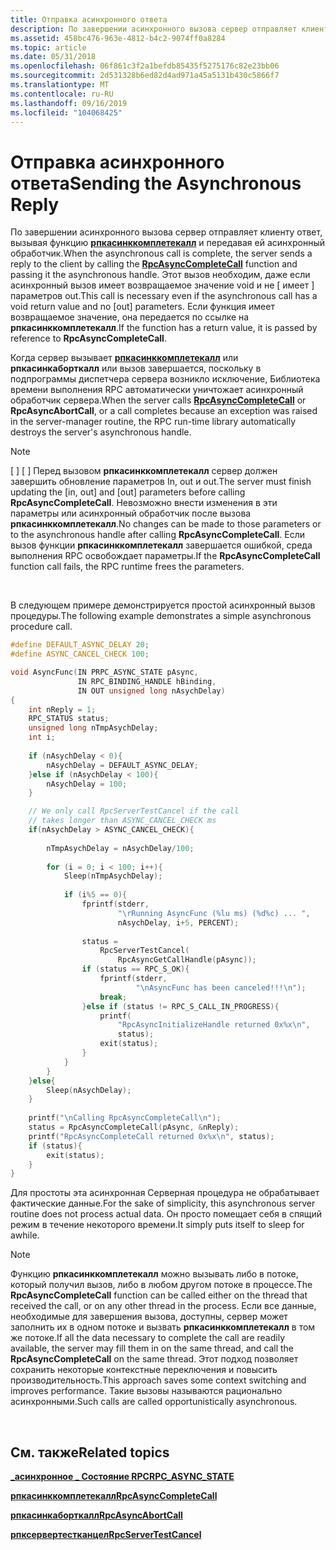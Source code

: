 ```yaml
---
title: Отправка асинхронного ответа
description: По завершении асинхронного вызова сервер отправляет клиенту ответ, вызывая функцию Рпкасинккомплетекалл и передавая ей асинхронный обработчик.
ms.assetid: 458bc476-963e-4812-b4c2-9074ff0a8284
ms.topic: article
ms.date: 05/31/2018
ms.openlocfilehash: 06f861c3f2a1befdb85435f5275176c82e23bb06
ms.sourcegitcommit: 2d531328b6ed82d4ad971a45a5131b430c5866f7
ms.translationtype: MT
ms.contentlocale: ru-RU
ms.lasthandoff: 09/16/2019
ms.locfileid: "104068425"
---
```

# <a name="sending-the-asynchronous-reply"></a><span data-ttu-id="529e1-103">Отправка асинхронного ответа</span><span class="sxs-lookup"><span data-stu-id="529e1-103">Sending the Asynchronous Reply</span></span>

<span data-ttu-id="529e1-104">По завершении асинхронного вызова сервер отправляет клиенту ответ, вызывая функцию [**рпкасинккомплетекалл**](/windows/desktop/api/Rpcasync/nf-rpcasync-rpcasynccompletecall) и передавая ей асинхронный обработчик.</span><span class="sxs-lookup"><span data-stu-id="529e1-104">When the asynchronous call is complete, the server sends a reply to the client by calling the [**RpcAsyncCompleteCall**](/windows/desktop/api/Rpcasync/nf-rpcasync-rpcasynccompletecall) function and passing it the asynchronous handle.</span></span> <span data-ttu-id="529e1-105">Этот вызов необходим, даже если асинхронный вызов имеет возвращаемое значение void и не \[ имеет \] параметров out.</span><span class="sxs-lookup"><span data-stu-id="529e1-105">This call is necessary even if the asynchronous call has a void return value and no \[out\] parameters.</span></span> <span data-ttu-id="529e1-106">Если функция имеет возвращаемое значение, она передается по ссылке на **рпкасинккомплетекалл**.</span><span class="sxs-lookup"><span data-stu-id="529e1-106">If the function has a return value, it is passed by reference to **RpcAsyncCompleteCall**.</span></span>

<span data-ttu-id="529e1-107">Когда сервер вызывает [**рпкасинккомплетекалл**](/windows/desktop/api/Rpcasync/nf-rpcasync-rpcasynccompletecall) или **рпкасинкаборткалл** или вызов завершается, поскольку в подпрограммы диспетчера сервера возникло исключение, Библиотека времени выполнения RPC автоматически уничтожает асинхронный обработчик сервера.</span><span class="sxs-lookup"><span data-stu-id="529e1-107">When the server calls [**RpcAsyncCompleteCall**](/windows/desktop/api/Rpcasync/nf-rpcasync-rpcasynccompletecall) or **RpcAsyncAbortCall**, or a call completes because an exception was raised in the server-manager routine, the RPC run-time library automatically destroys the server's asynchronous handle.</span></span>

> [!Note]  
> <span data-ttu-id="529e1-108">\[ \] \[ \] Перед вызовом **рпкасинккомплетекалл** сервер должен завершить обновление параметров In, out и out.</span><span class="sxs-lookup"><span data-stu-id="529e1-108">The server must finish updating the \[in, out\] and \[out\] parameters before calling **RpcAsyncCompleteCall**.</span></span> <span data-ttu-id="529e1-109">Невозможно внести изменения в эти параметры или асинхронный обработчик после вызова **рпкасинккомплетекалл**.</span><span class="sxs-lookup"><span data-stu-id="529e1-109">No changes can be made to those parameters or to the asynchronous handle after calling **RpcAsyncCompleteCall**.</span></span> <span data-ttu-id="529e1-110">Если вызов функции **рпкасинккомплетекалл** завершается ошибкой, среда выполнения RPC освобождает параметры.</span><span class="sxs-lookup"><span data-stu-id="529e1-110">If the **RpcAsyncCompleteCall** function call fails, the RPC runtime frees the parameters.</span></span>

 

<span data-ttu-id="529e1-111">В следующем примере демонстрируется простой асинхронный вызов процедуры.</span><span class="sxs-lookup"><span data-stu-id="529e1-111">The following example demonstrates a simple asynchronous procedure call.</span></span>


```C++
#define DEFAULT_ASYNC_DELAY 20;
#define ASYNC_CANCEL_CHECK 100;

void AsyncFunc(IN PRPC_ASYNC_STATE pAsync,
               IN RPC_BINDING_HANDLE hBinding,
               IN OUT unsigned long nAsychDelay)
{
    int nReply = 1;
    RPC_STATUS status;
    unsigned long nTmpAsychDelay;
    int i;
 
    if (nAsychDelay < 0){
        nAsychDelay = DEFAULT_ASYNC_DELAY;
    }else if (nAsychDelay < 100){
        nAsychDelay = 100;
    }

    // We only call RpcServerTestCancel if the call
    // takes longer than ASYNC_CANCEL_CHECK ms
    if(nAsychDelay > ASYNC_CANCEL_CHECK){
        
        nTmpAsychDelay = nAsychDelay/100;
 
        for (i = 0; i < 100; i++){
            Sleep(nTmpAsychDelay);
 
            if (i%5 == 0){
                fprintf(stderr, 
                        "\rRunning AsyncFunc (%lu ms) (%d%c) ... ",
                        nAsychDelay, i+5, PERCENT);
 
                status = 
                    RpcServerTestCancel(
                        RpcAsyncGetCallHandle(pAsync));
                if (status == RPC_S_OK){
                    fprintf(stderr, 
                            "\nAsyncFunc has been canceled!!!\n");
                    break;
                }else if (status != RPC_S_CALL_IN_PROGRESS){
                    printf(
                        "RpcAsyncInitializeHandle returned 0x%x\n", 
                        status);
                    exit(status); 
                }
            }
        }
    }else{
        Sleep(nAsychDelay);
    }
 
    printf("\nCalling RpcAsyncCompleteCall\n");
    status = RpcAsyncCompleteCall(pAsync, &nReply);
    printf("RpcAsyncCompleteCall returned 0x%x\n", status);
    if (status){
        exit(status);
    }
}
```



<span data-ttu-id="529e1-112">Для простоты эта асинхронная Серверная процедура не обрабатывает фактические данные.</span><span class="sxs-lookup"><span data-stu-id="529e1-112">For the sake of simplicity, this asynchronous server routine does not process actual data.</span></span> <span data-ttu-id="529e1-113">Он просто помещает себя в спящий режим в течение некоторого времени.</span><span class="sxs-lookup"><span data-stu-id="529e1-113">It simply puts itself to sleep for awhile.</span></span>

> [!Note]  
> <span data-ttu-id="529e1-114">Функцию **рпкасинккомплетекалл** можно вызывать либо в потоке, который получил вызов, либо в любом другом потоке в процессе.</span><span class="sxs-lookup"><span data-stu-id="529e1-114">The **RpcAsyncCompleteCall** function can be called either on the thread that received the call, or on any other thread in the process.</span></span> <span data-ttu-id="529e1-115">Если все данные, необходимые для завершения вызова, доступны, сервер может заполнить их в одном потоке и вызвать **рпкасинккомплетекалл** в том же потоке.</span><span class="sxs-lookup"><span data-stu-id="529e1-115">If all the data necessary to complete the call are readily available, the server may fill them in on the same thread, and call the **RpcAsyncCompleteCall** on the same thread.</span></span> <span data-ttu-id="529e1-116">Этот подход позволяет сохранить некоторые контекстные переключения и повысить производительность.</span><span class="sxs-lookup"><span data-stu-id="529e1-116">This approach saves some context switching and improves performance.</span></span> <span data-ttu-id="529e1-117">Такие вызовы называются рационально асинхронными.</span><span class="sxs-lookup"><span data-stu-id="529e1-117">Such calls are called opportunistically asynchronous.</span></span>

 

## <a name="related-topics"></a><span data-ttu-id="529e1-118">См. также</span><span class="sxs-lookup"><span data-stu-id="529e1-118">Related topics</span></span>

<dl> <dt>

[<span data-ttu-id="529e1-119">**\_асинхронное \_ Состояние RPC**</span><span class="sxs-lookup"><span data-stu-id="529e1-119">**RPC\_ASYNC\_STATE**</span></span>](/windows/desktop/api/Rpcasync/ns-rpcasync-rpc_async_state)
</dt> <dt>

[<span data-ttu-id="529e1-120">**рпкасинккомплетекалл**</span><span class="sxs-lookup"><span data-stu-id="529e1-120">**RpcAsyncCompleteCall**</span></span>](/windows/desktop/api/Rpcasync/nf-rpcasync-rpcasynccompletecall)
</dt> <dt>

[<span data-ttu-id="529e1-121">**рпкасинкаборткалл**</span><span class="sxs-lookup"><span data-stu-id="529e1-121">**RpcAsyncAbortCall**</span></span>](/windows/desktop/api/Rpcasync/nf-rpcasync-rpcasyncabortcall)
</dt> <dt>

[<span data-ttu-id="529e1-122">**рпксервертестканцел**</span><span class="sxs-lookup"><span data-stu-id="529e1-122">**RpcServerTestCancel**</span></span>](/windows/desktop/api/Rpcdce/nf-rpcdce-rpcservertestcancel)
</dt> </dl>

 

 




